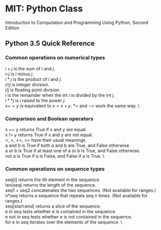 # MIT: Python Class
Introduction to Computation and Programming Using Python, Second Edition

## Python 3.5 Quick Reference

### Common operations on numerical types 
$i+j$ is the sum of $i$ and $j$. \
$i–j$ is $i$ minus $j$. \
$i*j$ is the product of $i$ and $j$. \
$i//j$ is integer division. \
$i/j$ is floating point division. \
$i%j$ is the remainder when the int $i$ is divided by the int $j$. \
$i**j$ is $i$ raised to the power $j$. \
$x += y$ is equivalent to $x = x + y$. $*=$ and $-=$ work the same way. \

### Comparison and Boolean operators 
x == y returns True if x and y are equal. \
x != y returns True if x and y are not equal. \
<, >, <=, >= have their usual meanings. \
a and b is True if both a and b are True, and False otherwise. \
a or b is True if at least one of a or b is True, and False otherwise. \
not a is True if a is False, and False if a is True. \

### Common operations on sequence types 
seq[i] returns the ith element in the sequence. \
len(seq) returns the length of the sequence. \
seq1 + seq2 concatenates the two sequences. (Not available for ranges.) \
n*seq returns a sequence that repeats seq n times. (Not available for ranges.) \
seq[start:end] returns a slice of the sequence. \
e in seq tests whether e is contained in the sequence. \
e not in seq tests whether e is not contained in the sequence. \
for e in seq iterates over the elements of the sequence. \


